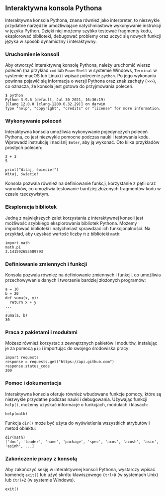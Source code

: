 ## Interaktywna konsola Pythona

Interaktywna konsola Pythona, znana również jako interpreter, to niezwykle przydatne narzędzie umożliwiające natychmiastowe wykonywanie instrukcji w języku Python. Dzięki niej możemy szybko testować fragmenty kodu, eksplorować biblioteki, debugować problemy oraz uczyć się nowych funkcji języka w sposób dynamiczny i interaktywny.

### Uruchomienie konsoli

Aby otworzyć interaktywną konsolę Pythona, należy uruchomić wiersz poleceń (na przykład `cmd` lub `PowerShell` w systemie Windows, `Terminal` w systemie macOS lub Linux) i wpisać polecenie `python`. Po jego wykonaniu powinna pojawić się informacja o wersji Pythona oraz znak zachęty (`>>>`), co oznacza, że konsola jest gotowa do przyjmowania poleceń.

```
$ python
Python 3.9.6 (default, Jul 30 2021, 16:36:19)
[Clang 12.0.0 (clang-1200.0.32.29)] on darwin
Type "help", "copyright", "credits" or "license" for more information.
```

### Wykonywanie poleceń

Interaktywna konsola umożliwia wykonywanie pojedynczych poleceń Pythona, co jest niezwykle pomocne podczas nauki i testowania kodu. Wprowadź instrukcję i naciśnij `Enter`, aby ją wykonać. Oto kilka przykładów prostych poleceń:

```
2 + 3
5

print("Witaj, świecie!")
Witaj, świecie!
```

Konsola pozwala również na definiowanie funkcji, korzystanie z pętli oraz warunków, co umożliwia testowanie bardziej złożonych fragmentów kodu w czasie rzeczywistym.

### Eksploracja bibliotek

Jedną z największych zalet korzystania z interaktywnej konsoli jest możliwość szybkiego eksplorowania bibliotek Pythona. Możemy importować biblioteki i natychmiast sprawdzać ich funkcjonalności. Na przykład, aby uzyskać wartość liczby π z biblioteki `math`:

```
import math
math.pi
3.141592653589793
```

### Definiowanie zmiennych i funkcji

Konsola pozwala również na definiowanie zmiennych i funkcji, co umożliwia przechowywanie danych i tworzenie bardziej złożonych programów:

```
a = 10
b = 20
def suma(x, y):
  return x + y
...
...
suma(a, b)
30
```

### Praca z pakietami i modułami

Możesz również korzystać z zewnętrznych pakietów i modułów, instalując je za pomocą `pip` i importując do swojego środowiska pracy:

```
import requests
response = requests.get("https://api.github.com")
response.status_code
200
```

### Pomoc i dokumentacja

Interaktywna konsola oferuje również wbudowane funkcje pomocy, które są niezwykle przydatne podczas nauki i debugowania. Używając funkcji `help()`, możemy uzyskać informacje o funkcjach, modułach i klasach:

```
help(math)
```

Funkcja `dir()` może być użyta do wyświetlenia wszystkich atrybutów i metod obiektu:

```
dir(math)
['doc', 'loader', 'name', 'package', 'spec', 'acos', 'acosh', 'asin', 'asinh', ...]
```

### Zakończenie pracy z konsolą

Aby zakończyć sesję w interaktywnej konsoli Pythona, wystarczy wpisać komendę `exit()` lub użyć skrótu klawiszowego `Ctrl+D` (w systemach Unix) lub `Ctrl+Z` (w systemie Windows).

```
exit()
```

